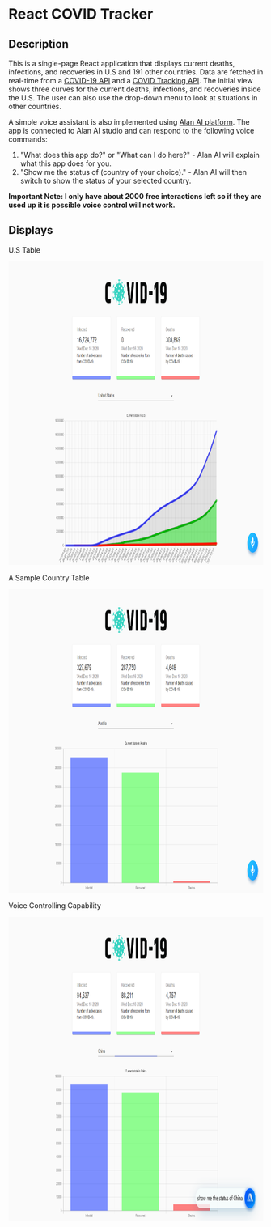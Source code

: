 # React COVID Tracker

## Description
This is a single-page React application that displays current deaths, infections, and recoveries in U.S and 191 other countries. Data are fetched in real-time from a [COVID-19 API](https://github.com/mathdroid/covid-19-api) and a [COVID Tracking API](https://covidtracking.com/data/api). The initial view shows three curves for the current deaths, infections, and recoveries inside the U.S. The user can also use the drop-down menu to look at situations in other countries.

A simple voice assistant is also implemented using [Alan AI platform](https://alan.app/). The app is connected to Alan AI studio and can respond to the following voice commands:

1. "What does this app do?" or "What can I do here?"  -  Alan AI will explain what this app does for you.
2. "Show me the status of (country of your choice)."  -  Alan AI will then switch to show the status of your selected country. 

**Important Note: I only have about 2000 free interactions left so if they are used up it is possible voice control will not work.**

## Displays
<p align="left">U.S Table</p>

<p align="center">
  <img width="1000" height="600" src="https://github.com/RandomY-2/React_COVID_Tracker/blob/master/images/US_Results.png">
</p>

<p align="left">A Sample Country Table</p>

<p align="center">
  <img width="1000" height="600" src="https://github.com/RandomY-2/React_COVID_Tracker/blob/master/images/Different_Country.png">
</p>

<p align="left">Voice Controlling Capability</p>

<p align="center">
  <img width="1000" height="600" src="https://github.com/RandomY-2/React_COVID_Tracker/blob/master/images/Voice_Control.png">
</p>




